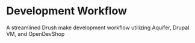 # Development Workflow
A streamlined Drush make development workflow utilizing Aquifer, Drupal VM, and OpenDevShop